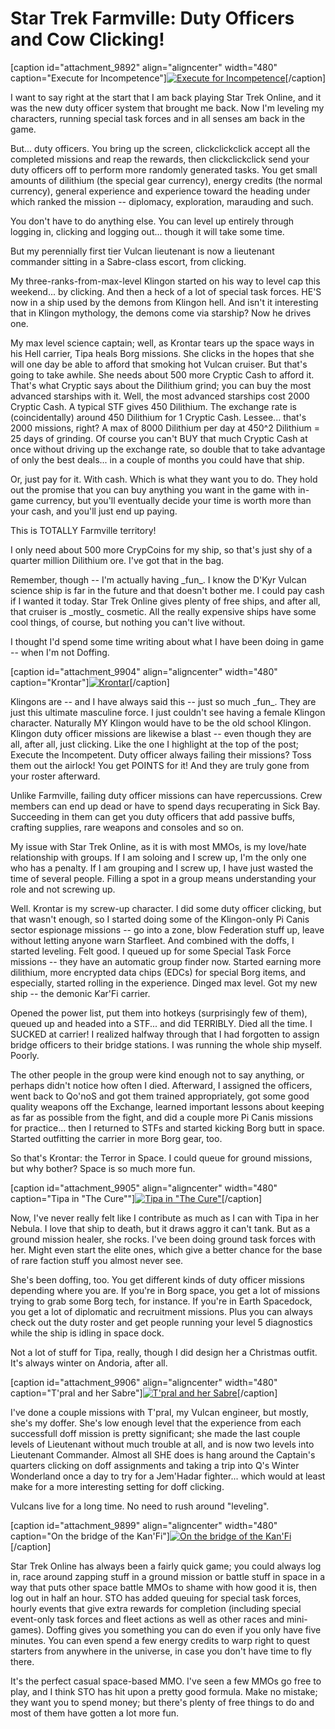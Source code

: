# Star Trek Farmville: Duty Officers and Cow Clicking!

[caption id="attachment\_9892" align="aligncenter" width="480" caption="Execute for Incompetence"][![](../uploads/2011/12/GameClient-2011-12-17-10-23-06-34-480x326.jpg "Execute for Incompetence")](../uploads/2011/12/GameClient-2011-12-17-10-23-06-34.jpg)[/caption]

I want to say right at the start that I am back playing Star Trek Online, and it was the new duty officer system that brought me back. Now I'm leveling my characters, running special task forces and in all senses am back in the game.

But... duty officers. You bring up the screen, clickclickclick accept all the completed missions and reap the rewards, then clickclickclick send your duty officers off to perform more randomly generated tasks. You get small amounts of dilithium (the special gear currency), energy credits (the normal currency), general experience and experience toward the heading under which ranked the mission -- diplomacy, exploration, marauding and such.

You don't have to do anything else. You can level up entirely through logging in, clicking and logging out... though it will take some time.

But my perennially first tier Vulcan lieutenant is now a lieutenant commander sitting in a Sabre-class escort, from clicking.

My three-ranks-from-max-level Klingon started on his way to level cap this weekend... by clicking. And then a heck of a lot of special task forces. HE'S now in a ship used by the demons from Klingon hell. And isn't it interesting that in Klingon mythology, the demons come via starship? Now he drives one.

My max level science captain; well, as Krontar tears up the space ways in his Hell carrier, Tipa heals Borg missions. She clicks in the hopes that she will one day be able to afford that smoking hot Vulcan cruiser. But that's going to take awhile. She needs about 500 more Cryptic Cash to afford it. That's what Cryptic says about the Dilithium grind; you can buy the most advanced starships with it. Well, the most advanced starships cost 2000 Cryptic Cash. A typical STF gives 450 Dilithium. The exchange rate is (coincidentally) around 450 Dilithium for 1 Cryptic Cash. Lessee... that's 2000 missions, right? A max of 8000 Dilithium per day at 450^2 Dilithium = 25 days of grinding. Of course you can't BUY that much Cryptic Cash at once without driving up the exchange rate, so double that to take advantage of only the best deals... in a couple of months you could have that ship.

Or, just pay for it. With cash. Which is what they want you to do. They hold out the promise that you can buy anything you want in the game with in-game currency, but you'll eventually decide your time is worth more than your cash, and you'll just end up paying.

This is TOTALLY Farmville territory!

I only need about 500 more CrypCoins for my ship, so that's just shy of a quarter million Dilithium ore. I've got that in the bag.

Remember, though -- I'm actually having \_fun\_. I know the D'Kyr Vulcan science ship is far in the future and that doesn't bother me. I could pay cash if I wanted it today. Star Trek Online gives plenty of free ships, and after all, that cruiser is \_mostly\_ cosmetic. All the really expensive ships have some cool things, of course, but nothing you can't live without.

I thought I'd spend some time writing about what I have been doing in game -- when I'm not Doffing.

[caption id="attachment\_9904" align="aligncenter" width="480" caption="Krontar"][![](../uploads/2011/12/krontar-480x384.jpg "Krontar")](../uploads/2011/12/krontar.jpg)[/caption]

Klingons are -- and I have always said this -- just so much \_fun\_. They are just this ultimate masculine force. I just couldn't see having a female Klingon character. Naturally MY Klingon would have to be the old school Klingon. Klingon duty officer missions are likewise a blast -- even though they are all, after all, just clicking. Like the one I highlight at the top of the post; Execute the Incompetent. Duty officer always failing their missions? Toss them out the airlock! You get POINTS for it! And they are truly gone from your roster afterward.

Unlike Farmville, failing duty officer missions can have repercussions. Crew members can end up dead or have to spend days recuperating in Sick Bay. Succeeding in them can get you duty officers that add passive buffs, crafting supplies, rare weapons and consoles and so on. 

My issue with Star Trek Online, as it is with most MMOs, is my love/hate relationship with groups. If I am soloing and I screw up, I'm the only one who has a penalty. If I am grouping and I screw up, I have just wasted the time of several people. Filling a spot in a group means understanding your role and not screwing up.

Well. Krontar is my screw-up character. I did some duty officer clicking, but that wasn't enough, so I started doing some of the Klingon-only Pi Canis sector espionage missions -- go into a zone, blow Federation stuff up, leave without letting anyone warn Starfleet. And combined with the doffs, I started leveling. Felt good. I queued up for some Special Task Force missions -- they have an automatic group finder now. Started earning more dilithium, more encrypted data chips (EDCs) for special Borg items, and especially, started rolling in the experience. Dinged max level. Got my new ship -- the demonic Kar'Fi carrier.

Opened the power list, put them into hotkeys (surprisingly few of them), queued up and headed into a STF... and did TERRIBLY. Died all the time. I SUCKED at carrier! I realized halfway through that I had forgotten to assign bridge officers to their bridge stations. I was running the whole ship myself. Poorly.

The other people in the group were kind enough not to say anything, or perhaps didn't notice how often I died. Afterward, I assigned the officers, went back to Qo'noS and got them trained appropriately, got some good quality weapons off the Exchange, learned important lessons about keeping as far as possible from the fight, and did a couple more Pi Canis missions for practice... then I returned to STFs and started kicking Borg butt in space. Started outfitting the carrier in more Borg gear, too.

So that's Krontar: the Terror in Space. I could queue for ground missions, but why bother? Space is so much more fun.

[caption id="attachment\_9905" align="aligncenter" width="480" caption="Tipa in "The Cure""][![](../uploads/2011/12/tipa-480x384.jpg "Tipa in \"The Cure\"")](../uploads/2011/12/tipa.jpg)[/caption]

Now, I've never really felt like I contribute as much as I can with Tipa in her Nebula. I love that ship to death, but it draws aggro it can't tank. But as a ground mission healer, she rocks. I've been doing ground task forces with her. Might even start the elite ones, which give a better chance for the base of rare faction stuff you almost never see.

She's been doffing, too. You get different kinds of duty officer missions depending where you are. If you're in Borg space, you get a lot of missions trying to grab some Borg tech, for instance. If you're in Earth Spacedock, you get a lot of diplomatic and recruitment missions. Plus you can always check out the duty roster and get people running your level 5 diagnostics while the ship is idling in space dock.

Not a lot of stuff for Tipa, really, though I did design her a Christmas outfit. It's always winter on Andoria, after all.

[caption id="attachment\_9906" align="aligncenter" width="480" caption="T'pral and her Sabre"][![](../uploads/2011/12/tpral-480x384.jpg "T'pral and her Sabre")](../uploads/2011/12/tpral.jpg)[/caption]

I've done a couple missions with T'pral, my Vulcan engineer, but mostly, she's my doffer. She's low enough level that the experience from each successfull doff mission is pretty significant; she made the last couple levels of Lieutenant without much trouble at all, and is now two levels into Lieutenant Commander. Almost all SHE does is hang around the Captain's quarters clicking on doff assignments and taking a trip into Q's Winter Wonderland once a day to try for a Jem'Hadar fighter... which would at least make for a more interesting setting for doff clicking.

Vulcans live for a long time. No need to rush around "leveling". 

[caption id="attachment\_9899" align="aligncenter" width="480" caption="On the bridge of the Kan'Fi"][![](../uploads/2011/12/GameClient-2011-12-17-17-58-29-66-480x384.jpg "On the bridge of the Kan'Fi")](../uploads/2011/12/GameClient-2011-12-17-17-58-29-66.jpg)[/caption]

Star Trek Online has always been a fairly quick game; you could always log in, race around zapping stuff in a ground mission or battle stuff in space in a way that puts other space battle MMOs to shame with how good it is, then log out in half an hour. STO has added queuing for special task forces, hourly events that give extra rewards for completion (including special event-only task forces and fleet actions as well as other races and mini-games). Doffing gives you something you can do even if you only have five minutes. You can even spend a few energy credits to warp right to quest starters from anywhere in the universe, in case you don't have time to fly there.

It's the perfect casual space-based MMO. I've seen a few MMOs go free to play, and I think STO has hit upon a pretty good formula. Make no mistake; they want you to spend money; but there's plenty of free things to do and most of them have gotten a lot more fun.

